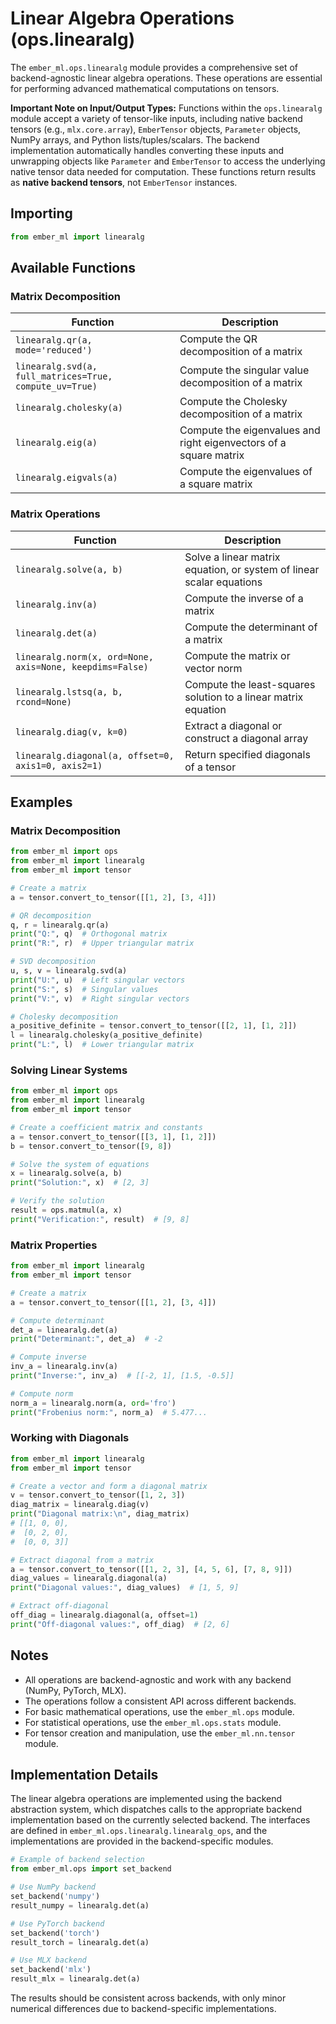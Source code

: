 # Linear Algebra Operations (ops.linearalg)

The `ember_ml.ops.linearalg` module provides a comprehensive set of backend-agnostic linear algebra operations. These operations are essential for performing advanced mathematical computations on tensors.

**Important Note on Input/Output Types:** Functions within the `ops.linearalg` module accept a variety of tensor-like inputs, including native backend tensors (e.g., `mlx.core.array`), `EmberTensor` objects, `Parameter` objects, NumPy arrays, and Python lists/tuples/scalars. The backend implementation automatically handles converting these inputs and unwrapping objects like `Parameter` and `EmberTensor` to access the underlying native tensor data needed for computation. These functions return results as **native backend tensors**, not `EmberTensor` instances.

## Importing

```python
from ember_ml import linearalg
```

## Available Functions

### Matrix Decomposition

| Function | Description |
|----------|-------------|
| `linearalg.qr(a, mode='reduced')` | Compute the QR decomposition of a matrix |
| `linearalg.svd(a, full_matrices=True, compute_uv=True)` | Compute the singular value decomposition of a matrix |
| `linearalg.cholesky(a)` | Compute the Cholesky decomposition of a matrix |
| `linearalg.eig(a)` | Compute the eigenvalues and right eigenvectors of a square matrix |
| `linearalg.eigvals(a)` | Compute the eigenvalues of a square matrix |

### Matrix Operations

| Function | Description |
|----------|-------------|
| `linearalg.solve(a, b)` | Solve a linear matrix equation, or system of linear scalar equations |
| `linearalg.inv(a)` | Compute the inverse of a matrix |
| `linearalg.det(a)` | Compute the determinant of a matrix |
| `linearalg.norm(x, ord=None, axis=None, keepdims=False)` | Compute the matrix or vector norm |
| `linearalg.lstsq(a, b, rcond=None)` | Compute the least-squares solution to a linear matrix equation |
| `linearalg.diag(v, k=0)` | Extract a diagonal or construct a diagonal array |
| `linearalg.diagonal(a, offset=0, axis1=0, axis2=1)` | Return specified diagonals of a tensor |

## Examples

### Matrix Decomposition

```python
from ember_ml import ops
from ember_ml import linearalg
from ember_ml import tensor

# Create a matrix
a = tensor.convert_to_tensor([[1, 2], [3, 4]])

# QR decomposition
q, r = linearalg.qr(a)
print("Q:", q)  # Orthogonal matrix
print("R:", r)  # Upper triangular matrix

# SVD decomposition
u, s, v = linearalg.svd(a)
print("U:", u)  # Left singular vectors
print("S:", s)  # Singular values
print("V:", v)  # Right singular vectors

# Cholesky decomposition
a_positive_definite = tensor.convert_to_tensor([[2, 1], [1, 2]])
l = linearalg.cholesky(a_positive_definite)
print("L:", l)  # Lower triangular matrix
```

### Solving Linear Systems

```python
from ember_ml import ops
from ember_ml import linearalg
from ember_ml import tensor

# Create a coefficient matrix and constants
a = tensor.convert_to_tensor([[3, 1], [1, 2]])
b = tensor.convert_to_tensor([9, 8])

# Solve the system of equations
x = linearalg.solve(a, b)
print("Solution:", x)  # [2, 3]

# Verify the solution
result = ops.matmul(a, x)
print("Verification:", result)  # [9, 8]
```

### Matrix Properties

```python
from ember_ml import linearalg
from ember_ml import tensor

# Create a matrix
a = tensor.convert_to_tensor([[1, 2], [3, 4]])

# Compute determinant
det_a = linearalg.det(a)
print("Determinant:", det_a)  # -2

# Compute inverse
inv_a = linearalg.inv(a)
print("Inverse:", inv_a)  # [[-2, 1], [1.5, -0.5]]

# Compute norm
norm_a = linearalg.norm(a, ord='fro')
print("Frobenius norm:", norm_a)  # 5.477...
```

### Working with Diagonals

```python
from ember_ml import linearalg
from ember_ml import tensor

# Create a vector and form a diagonal matrix
v = tensor.convert_to_tensor([1, 2, 3])
diag_matrix = linearalg.diag(v)
print("Diagonal matrix:\n", diag_matrix)
# [[1, 0, 0],
#  [0, 2, 0],
#  [0, 0, 3]]

# Extract diagonal from a matrix
a = tensor.convert_to_tensor([[1, 2, 3], [4, 5, 6], [7, 8, 9]])
diag_values = linearalg.diagonal(a)
print("Diagonal values:", diag_values)  # [1, 5, 9]

# Extract off-diagonal
off_diag = linearalg.diagonal(a, offset=1)
print("Off-diagonal values:", off_diag)  # [2, 6]
```

## Notes

- All operations are backend-agnostic and work with any backend (NumPy, PyTorch, MLX).
- The operations follow a consistent API across different backends.
- For basic mathematical operations, use the `ember_ml.ops` module.
- For statistical operations, use the `ember_ml.ops.stats` module.
- For tensor creation and manipulation, use the `ember_ml.nn.tensor` module.

## Implementation Details

The linear algebra operations are implemented using the backend abstraction system, which dispatches calls to the appropriate backend implementation based on the currently selected backend. The interfaces are defined in `ember_ml.ops.linearalg.linearalg_ops`, and the implementations are provided in the backend-specific modules.

```python
# Example of backend selection
from ember_ml.ops import set_backend

# Use NumPy backend
set_backend('numpy')
result_numpy = linearalg.det(a)

# Use PyTorch backend
set_backend('torch')
result_torch = linearalg.det(a)

# Use MLX backend
set_backend('mlx')
result_mlx = linearalg.det(a)
```

The results should be consistent across backends, with only minor numerical differences due to backend-specific implementations.